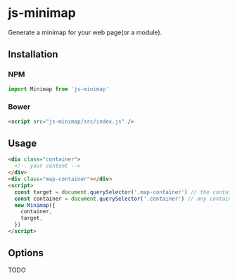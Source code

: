 # js-minimap

Generate a minimap for your web page(or a module).

## Installation

### NPM

```javascript
import Minimap from 'js-minimap'
```

### Bower

```html
<script src="js-minimap/src/index.js" />
```

## Usage

```html
<div class="container">
  <!-- your content -->
</div>
<div class="map-container"></div>
<script>
  const target = document.querySelector('.map-container') // the container of the minimap
  const container = document.querySelector('.container') // any container you want to generate a minimap for
  new Minimap({
    container,
    target,
  })
</script>
```

## Options
TODO

